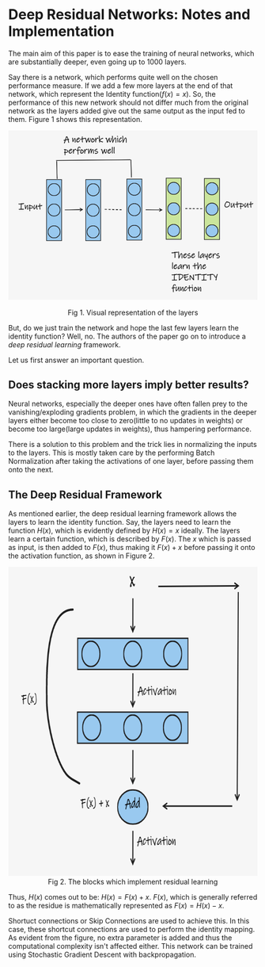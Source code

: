 # Deep Residual Networks: Notes and Implementation 

The main aim of this paper is to ease the training of neural networks, which are substantially deeper, even going up to 1000 layers. 

Say there is a network, which performs quite well on the chosen performance measure. If we add a few more layers at the end of that network, which represent the Identity function($f(x)=x$). So, the performance of this new network should not differ much from the original network as the layers added give out the same output as the input fed to them. Figure 1 shows this representation.  

![Figure 1](./images/fig1.png "Fig 1. Visual Representation of the layers")

<p align="center">Fig 1. Visual representation of the layers</p>

But, do we just train the network and hope the last few layers learn the identity function? Well, no. The authors of the paper go on to introduce a *deep residual learning* framework. 

Let us first answer an important question.

## Does stacking more layers imply better results?

Neural networks, especially the deeper ones have often fallen prey to the vanishing/exploding gradients problem, in which the gradients in the deeper layers either become too close to zero(little to no updates in weights) or become too large(large updates in weights), thus hampering performance.

There is a solution to this problem and the trick lies in normalizing the inputs to the layers. This is mostly taken care by the performing Batch Normalization after taking the activations of one layer, before passing them onto the next.

## The Deep Residual Framework

As mentioned earlier, the deep residual learning framework allows the layers to learn the identity function. Say, the layers need to learn the function $H(x)$, which is evidently defined by $H(x) = x$ ideally. The layers learn a certain function, which is described by $F(x)$. The $x$ which is passed as input, is then added to $F(x)$, thus making it $F(x)+x$ before passing it onto the activation function, as shown in Figure 2. 
<p align="center">
<img width="706" height="624"  src="images/fig2.png")

Fig 2. The blocks which implement residual learning</p>


Thus, $H(x)$ comes out to be: $H(x) = F(x) + x$. $F(x)$, which is generally referred to as the residue is mathematically represented as $F(x) = H(x) - x$. 

Shortuct connections or Skip Connections are used to achieve this. In this case, these shortcut connections are used to perform the identity mapping. As evident from the figure, no extra parameter is added and thus the computational complexity isn't affected either. This network can be trained using Stochastic Gradient Descent with backpropagation. 
